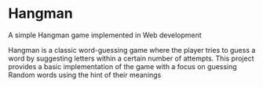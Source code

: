 # Hangman
A simple Hangman game implemented in Web development

Hangman is a classic word-guessing game where the player tries to guess a word by suggesting letters within a certain number of attempts. 
This project provides a basic implementation of the game with a focus on guessing Random words using the hint of their meanings

